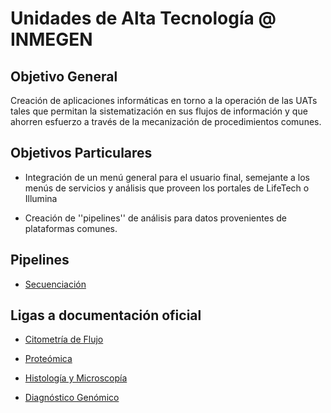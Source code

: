 # Unidades de Alta Tecnología @ INMEGEN


## Objetivo General

Creación de aplicaciones informáticas en torno a la operación de las
UATs tales que permitan la sistematización en sus flujos de
información y que ahorren esfuerzo a través de la mecanización de
procedimientos comunes.

## Objetivos Particulares

- Integración de un menú general para el usuario final, semejante a
  los menús de servicios y análisis que proveen los portales de
  LifeTech o Illumina
  
- Creación de ''pipelines'' de análisis para datos provenientes de 
  plataformas comunes.


## Pipelines
- [Secuenciación](USEC.md)


## Ligas a documentación oficial

- [Citometría de Flujo](http://serviciosengenomica.inmegen.gob.mx/ucif.html)

- [Proteómica](http://serviciosengenomica.inmegen.gob.mx/upro.html)

- [Histología y Microscopía](http://serviciosengenomica.inmegen.gob.mx/lhim.html)

- [Diagnóstico Genómico](http://serviciosengenomica.inmegen.gob.mx/ldg.html)

